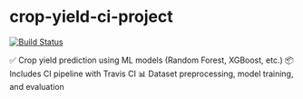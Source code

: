 # crop-yield-ci-project

[![Build Status](https://app.travis-ci.com/JaswanthNaik45/crop-yield-ci-project.svg?branch=main)](https://app.travis-ci.com/github/JaswanthNaik45/crop-yield-ci-project)

✅ Crop yield prediction using ML models (Random Forest, XGBoost, etc.)
📦 Includes CI pipeline with Travis CI
📊 Dataset preprocessing, model training, and evaluation
